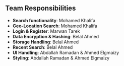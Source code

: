 ## Team Responsibilities

- **Search functionality**: Mohamed Khalifa
- **Geo-Location Search**: Mohamed Khalifa
- **Login & Register**: Marwan Tarek
- **Data Encryption & Hashing**: Belal Ahmed
- **Storage Handling**: Belal Ahmed
- **Recent Search**: Belal Ahmed
- **UI Handling**: Abdallah Ramadan & Ahmed Elgmaizy
- **Styling**: Abdallah Ramadan & Ahmed Elgmaizy
